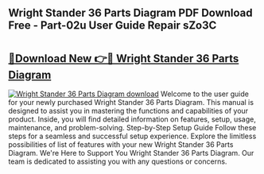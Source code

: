 ## Wright Stander 36 Parts Diagram PDF Download Free - Part-02u User Guide Repair sZo3C

# <h2><a href="http://dfhvo98.blite.top/?on=Wright+Stander+36+Parts+Diagram">🔗Download New 👉🔴 Wright Stander 36 Parts Diagram</a></h2>

[![Wright Stander 36 Parts Diagram download](https://i.imgur.com/lujVjoI.png)](http://dfhvo98.blite.top/?on=Wright+Stander+36+Parts+Diagram)
Welcome to the user guide for your newly purchased Wright Stander 36 Parts Diagram. This manual is designed to assist you in mastering the functions and capabilities of your product. Inside, you will find detailed information on features, setup, usage, maintenance, and problem-solving. Step-by-Step Setup Guide Follow these steps for a seamless and successful setup experience. Explore the limitless possibilities of list of features with your new Wright Stander 36 Parts Diagram. We're Here to Support You Wright Stander 36 Parts Diagram. Our team is dedicated to assisting you with any questions or concerns.
